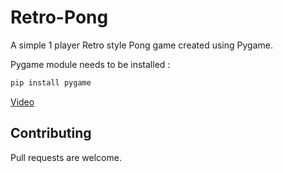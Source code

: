 # Retro-Pong
A simple 1 player Retro style Pong game created using Pygame.

Pygame module needs to be installed :
```bash
pip install pygame
```
[Video](https://www.reddit.com/r/Python/comments/hg2m6i/my_first_pygame_project/?utm_source=share&utm_medium=web2x)

## Contributing
Pull requests are welcome.
